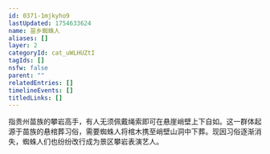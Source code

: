 ```yaml
---
id: 0371-1mjkyho9
lastUpdated: 1754633624
name: 苗乡蜘蛛人
aliases: []
layer: 2
categoryId: cat_uWLHUZtI
tagIds: []
nsfw: false
parent: ""
relatedEntries: []
timelineEvents: []
titledLinks: []
---
```


指贵州苗族的攀岩高手，有人无须佩戴绳索即可在悬崖峭壁上下自如。这一群体起源于苗族的悬棺葬习俗，需要蜘蛛人将棺木携至峭壁山洞中下葬。现因习俗逐渐消失，蜘蛛人们也纷纷改行成为景区攀岩表演艺人。